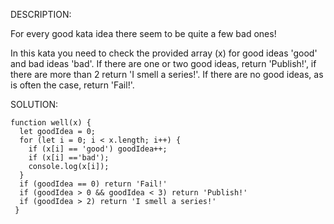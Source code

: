 DESCRIPTION:

For every good kata idea there seem to be quite a few bad ones!

In this kata you need to check the provided array (x) for good ideas 'good' and bad ideas 'bad'. If there are one or two good ideas, return 'Publish!', if there are more than 2 return 'I smell a series!'. If there are no good ideas, as is often the case, return 'Fail!'.

SOLUTION:
```
function well(x) {
  let goodIdea = 0;
  for (let i = 0; i < x.length; i++) {
    if (x[i] == 'good') goodIdea++;
    if (x[i] =='bad');
    console.log(x[i]);  
  }
  if (goodIdea == 0) return 'Fail!'
  if (goodIdea > 0 && goodIdea < 3) return 'Publish!'
  if (goodIdea > 2) return 'I smell a series!'
 }
```
